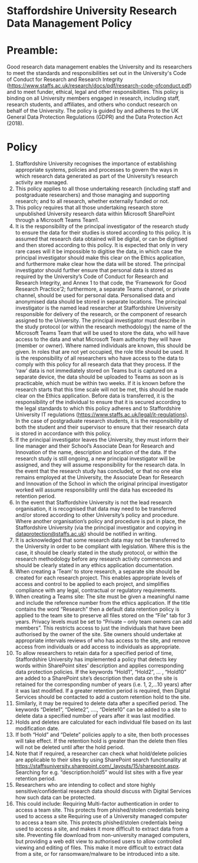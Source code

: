 # Staffordshire University Research Data Management Policy  

# Preamble:  

Good research data management enables the University and its researchers to meet the standards and responsibilities set out in the University's Code of Conduct for Research and Research Integrity (https://www.staffs.ac.uk/research/docs/pdf/research-code-ofconduct.pdf) and to meet funder, ethical, legal and other responsibilities. This policy is binding on all University members engaged in research, including staff, research students, and affiliates, and others who conduct research on behalf of the University. The policy is guided by and adheres to the UK General Data Protection Regulations (GDPR) and the Data Protection Act (2018).  

# Policy  

1. Staffordshire University recognises the importance of establishing appropriate systems, policies and processes to govern the ways in which research data generated as part of the University’s research activity are managed.   
2. This policy applies to all those undertaking research (including staff and postgraduate researchers) and those managing and supporting research; and to all research, whether externally funded or not.   
3. This policy requires that all those undertaking research store unpublished University research data within Microsoft SharePoint through a Microsoft Teams Team1.   
4. It is the responsibility of the principal investigator of the research study to ensure the data for their studies is stored according to this policy. It is assumed that research data obtained will be digital, or can be digitised and then stored according to this policy. It is expected that only in very rare cases will it be impossible to digitise the data, in which case the principal investigator should make this clear on the Ethics application, and furthermore make clear how the data will be stored. The principal investigator should further ensure that personal data is stored as required by the University’s Code of Conduct for Research and Research Integrity, and Annex 1 to that code, the ‘Framework for Good Research Practice’2; furthermore, a separate Teams channel, or private channel, should be used for personal data. Personalised data and anonymised data should be stored in separate locations. The principal investigator is the named lead researcher at Staffordshire University responsible for delivery of the research, or the component of research assigned to the University. The principal investigator must describe in the study protocol (or within the research methodology) the name of the Microsoft Teams Team that will be used to store the data, who will have access to the data and what Microsoft Team authority they will have (member or owner). Where named individuals are known, this should be given. In roles that are not yet occupied, the role title should be used. It is the responsibility of all researchers who have access to the data to comply with this policy for all research data that they process. If the ‘raw’ data is not immediately stored on Teams but is captured on a separate device, the data should be uploaded to Teams as soon as is practicable, which must be within two weeks. If it is known before the research starts that this time scale will not be met, this should be made clear on the Ethics application. Before data is transferred, it is the responsibility of the individual to ensure that it is secured according to the legal standards to which this policy adheres and to Staffordshire University IT regulations (https://www.staffs.ac.uk/legal/it-regulations). In the case of postgraduate research students, it is the responsibility of both the student and their supervisor to ensure that their research data is stored in accordance with this policy.   
5. If the principal investigator leaves the University, they must inform their line manager and their School’s Associate Dean for Research and Innovation of the name, description and location of the data. If the research study is still ongoing, a new principal investigator will be assigned, and they will assume responsibility for the research data. In the event that the research study has concluded, or that no one else remains employed at the University, the Associate Dean for Research and Innovation of the School in which the original principal investigator worked will assume responsibility until the data has exceeded its retention period.   
6. In the event that Staffordshire University is not the lead research organisation, it is recognised that data may need to be transferred and/or stored according to other University’s policy and procedure. Where another organisation’s policy and procedure is put in place, the Staffordshire University (via the principal investigator and copying in dataprotection@staffs.ac.uk) should be notified in writing.   
7. It is acknowledged that some research data may not be transferred to the University in order to be compliant with legislation. Where this is the case, it should be clearly stated in the study protocol, or within the research methodology before any research activity commences and should be clearly stated in any ethics application documentation.   
8. When creating a ‘Team’ to store research, a separate site should be created for each research project. This enables appropriate levels of access and control to be applied to each project, and simplifies compliance with any legal, contractual or regulatory requirements.   
9. When creating a Teams site: The site must be given a meaningful name and include the reference number from the ethics application. If the title contains the word “Research” then a default data retention policy is applied to the team site to preserve all files stored on the “File” tab for 3 years. Privacy levels must be set to “Private – only team owners can add members”. This restricts access to just the individuals that have been authorised by the owner of the site. Site owners should undertake at appropriate intervals reviews of who has access to the site, and remove access from individuals or add access to individuals as appropriate.   
10. To allow researchers to retain data for a specified period of time, Staffordshire University has implemented a policy that detects key words within SharePoint sites’ description and applies corresponding data protection policies. If the keywords “Hold1”, “Hold2”, … , “Hold10” are added to a SharePoint site’s description then data on the site is retained for the corresponding number of years (i.e. 1, 2,…10 years) after it was last modified. If a greater retention period is required, then Digital Services should be contacted to add a custom retention hold to the site.   
11. Similarly, it may be required to delete data after a specified period. The keywords “Delete1”, “Delete2”, …., “Delete10” can be added to a site to delete data a specified number of years after it was last modified.   
12. Holds and deletes are calculated for each individual file based on its last modification date.   
13. If both “Hold” and “Delete” policies apply to a site, then both processes will take effect. If the retention hold is greater than the delete then files will not be deleted until after the hold period.   
14. Note that if required, a researcher can check what hold/delete policies are applicable to their sites by using  SharePoint search functionality at https://staffsuniversity.sharepoint.com/_layouts/15/sharepoint.aspx. Searching for e.g. “description:hold5” would list sites with a five year retention period.   
15. Researchers who are intending to collect and store highly sensitive/confidential research data should discuss with Digital Services how such data can be protected.   
16. This could include: Requiring Multi-factor authentication in order to access a team site. This protects from phished/stolen credentials being used to access a site Requiring use of a University managed computer to access a team site. This protects phished/stolen credentials being used to access a site, and makes it more difficult to extract data from a site. Preventing file download from non-university managed computers, but providing a web edit view to authorised users to allow controlled viewing and editing of files. This make it more difficult to extract data from a site, or for ransomware/malware to be introduced into a site.  
